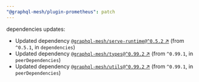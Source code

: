 ```yaml
---
"@graphql-mesh/plugin-prometheus": patch
---
```

dependencies updates:
  - Updated dependency [`@graphql-mesh/serve-runtime@^0.5.2` ↗︎](https://www.npmjs.com/package/@graphql-mesh/serve-runtime/v/0.5.2) (from `^0.5.1`, in `dependencies`)
  - Updated dependency [`@graphql-mesh/types@^0.99.2` ↗︎](https://www.npmjs.com/package/@graphql-mesh/types/v/0.99.2) (from `^0.99.1`, in `peerDependencies`)
  - Updated dependency [`@graphql-mesh/utils@^0.99.2` ↗︎](https://www.npmjs.com/package/@graphql-mesh/utils/v/0.99.2) (from `^0.99.1`, in `peerDependencies`)

